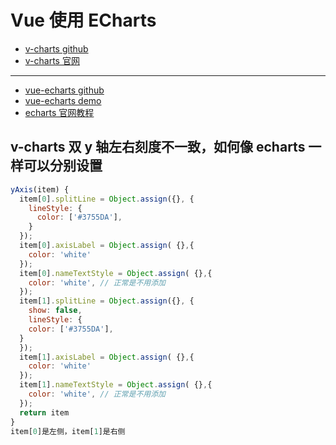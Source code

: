 # Vue 使用 ECharts

- [v-charts github](https://github.com/ElemeFE/v-charts)
- [v-charts 官网](https://v-charts.js.org)

---

- [vue-echarts github](https://github.com/ecomfe/vue-echarts)
- [vue-echarts demo](https://ecomfe.github.io/vue-echarts/demo/)
- [echarts 官网教程](https://ecomfe.github.io/echarts-doc/public/cn/tutorial.html)

## v-charts 双 y 轴左右刻度不一致，如何像 echarts 一样可以分别设置

```js
yAxis(item) {
  item[0].splitLine = Object.assign({}, {
    lineStyle: {
      color: ['#3755DA'],
    }
  });
  item[0].axisLabel = Object.assign( {},{
    color: 'white'
  });
  item[0].nameTextStyle = Object.assign( {},{
    color: 'white', // 正常是不用添加
  });
  item[1].splitLine = Object.assign({}, {
    show: false,
    lineStyle: {
    color: ['#3755DA'],
  }
  });
  item[1].axisLabel = Object.assign( {},{
    color: 'white'
  });
  item[1].nameTextStyle = Object.assign( {},{
    color: 'white', // 正常是不用添加
  });
  return item
}
item[0]是左侧，item[1]是右侧
```
